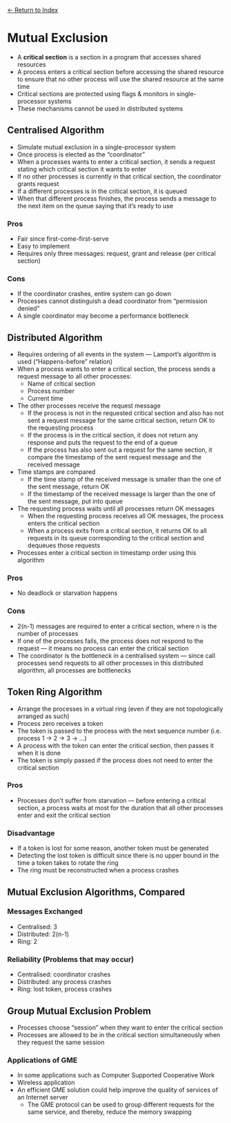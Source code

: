[← Return to Index](https://github.com/cjmlgrto/fit3143-notes/)

# Mutual Exclusion
* A **critical section** is a section in a program that accesses shared resources
* A process enters a critical section before accessing the shared resource to ensure that no other process will use the shared resource at the same time
* Critical sections are protected using flags & monitors in single-processor systems
* These mechanisms cannot be used in distributed systems

## Centralised Algorithm
* Simulate mutual exclusion in a single-processor system
* Once process is elected as the “coordinator”
* When a processes wants to enter a critical section, it sends a request stating which critical section it wants to enter
* If no other processes is currently in that critical section, the coordinator grants request
* If a different processes is in the critical section, it is queued
* When that different process finishes, the process sends a message to the next item on the queue saying that it’s ready to use

### Pros
* Fair since first-come-first-serve
* Easy to implement
* Requires only three messages: request, grant and release (per critical section)

### Cons
* If the coordinator crashes, entire system can go down
* Processes cannot distinguish a dead coordinator from “permission denied”
* A single coordinator may become a performance bottleneck

## Distributed Algorithm
* Requires ordering of all events in the system — Lamport’s algorithm is used (“Happens-before” relation)
* When a process wants to enter a critical section, the process sends a request message to all other processes:
	* Name of critical section
	* Process number
	* Current time
* The other processes receive the request message
	* If the process is not in the requested critical section and also has not sent a request message for the same critical section, return OK to the requesting process
	* If the process is in the critical section, it does not return any response and puts the request to the end of a queue
	* If the process has also sent out a request for the same section, it compare the timestamp of the sent request message and the received message
* Time stamps are compared
	* If the time stamp of the received message is smaller than the one of the sent message, return OK
	* If the timestamp of the received message is larger than the one of the sent message, put into queue
* The requesting process waits until all processes return OK messages
	* When the requesting process receives all OK messages, the process enters the critical section
	* When a process exits from a critical section, it returns OK to all requests in its queue corresponding to the critical section and dequeues those requests
* Processes enter a critical section in timestamp order using this algorithm

### Pros
* No deadlock or starvation happens

### Cons
* 2(n-1) messages are required to enter a critical section, where n is the number of processes
* If one of the processes fails, the process does not respond to the request — it means no process can enter the critical section
* The coordinator is the bottleneck in a centralised system — since call processes send requests to all other processes in this distributed algorithm, all processes are bottlenecks

## Token Ring Algorithm
* Arrange the processes in a virtual ring (even if they are not topologically arranged as such)
* Process zero receives a token
* The token is passed to the process with the next sequence number (i.e. process 1 → 2 → 3 → …)
* A process with the token can enter the critical section, then passes it when it is done
* The token is simply passed if the process does not need to enter the critical section

### Pros
* Processes don’t suffer from starvation — before entering a critical section, a process waits at most for the duration that all other processes enter and exit the critical section

### Disadvantage
* If a token is lost for some reason, another token must be generated
* Detecting the lost token is difficult since there is no upper bound in the time a token takes to rotate the ring
* The ring must be reconstructed when a process crashes

## Mutual Exclusion Algorithms, Compared
### Messages Exchanged
* Centralised: 3
* Distributed: 2(n-1)
* Ring: 2

### Reliability (Problems that may occur)
* Centralised: coordinator crashes
* Distributed: any process crashes
* Ring: lost token, process crashes

## Group Mutual Exclusion Problem
* Processes choose “session” when they want to enter the critical section
* Processes are allowed to be in the critical section simultaneously when they request the same session

### Applications of GME
* In some applications such as Computer Supported Cooperative Work
* Wireless application
* An efficient GME solution could help improve the quality of services of an Internet server
	* The GME protocol can be used to group different requests for the same service, and thereby, reduce the memory swapping